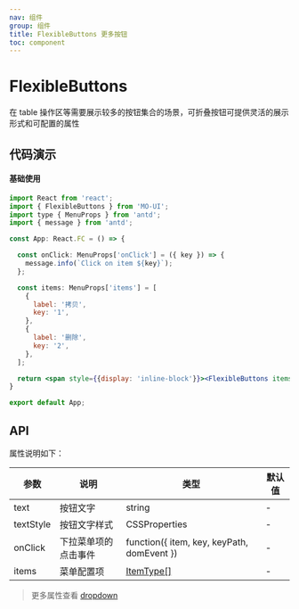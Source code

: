 ```yaml
---
nav: 组件
group: 组件
title: FlexibleButtons 更多按钮
toc: component
---
```


# FlexibleButtons

在 table 操作区等需要展示较多的按钮集合的场景，可折叠按钮可提供灵活的展示形式和可配置的属性

## 代码演示

#### 基础使用

```jsx
import React from 'react';
import { FlexibleButtons } from 'MO-UI';
import type { MenuProps } from 'antd';
import { message } from 'antd';

const App: React.FC = () => {

  const onClick: MenuProps['onClick'] = ({ key }) => {
    message.info(`Click on item ${key}`);
  };

  const items: MenuProps['items'] = [
    {
      label: '拷贝',
      key: '1',
    },
    {
      label: '删除',
      key: '2',
    },
  ];

  return <span style={{display: 'inline-block'}}><FlexibleButtons items={items} onClick={onClick} /></span>
}

export default App;
```




## API

属性说明如下：

| 参数       | 说明                 | 类型                                                              | 默认值 |
| ---------- | -------------------- | ----------------------------------------------------------------- | ------ |
| text | 按钮文字 | string                                    | -      |
| textStyle | 按钮文字样式 |CSSProperties | - |
| onClick | 下拉菜单项的点击事件 | function({ item, key, keyPath, domEvent }) | - |
| items | 菜单配置项 | [ItemType[]](https://ant-design.antgroup.com/components/menu-cn#itemtype)| - |


> 更多属性查看 [dropdown](https://ant-design.antgroup.com/components/dropdown-cn#dropdown)
